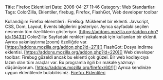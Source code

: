 Title: Firefox Eklentileri
Date: 2006-04-27 11:46
Category: Web Standartları
Tags: ColorZilla, Eklentiler, firebug, Firefox, FlashGot, Web developer toolbar

Kullandığım Firefox eklentileri : FireBug: Mükkemel bir eklenti.
Javscript, CSS, Dom, Layout, Events bilgilerini gösteriyor. Ayrıca
sayfadaki seçilen nesnenin tüm özelliklerin gösteriyor.
[https://addons.mozilla.org/addon.php?id=1843][] ColorZilla: Sayfadaki
renkleri yakalamak için kullanılan bir eklenti. Ayrıca
yakınlaştırma(zoom) özelliğde var.
[https://addons.mozilla.org/addon.php?id=271][] FlashGot: Dosya indirme
eklentisi. [https://addons.mozilla.org/addon.php?id=220][] Web developer
toolbar: Firebug güzeldi ancak bu eklenti çok güzel. Bir web kodlayıcıya
lazım olan tüm araçlar var. Bu programla ilgili bir makale yazmayı
düşünüyorum. [https://addons.mozilla.org/firefox/60/][] Ayrıca kendinize
uygun eklentilerde bulabilrisiniz. [Firefox Eklentileri][]

  [https://addons.mozilla.org/addon.php?id=1843]: https://addons.mozilla.org/addon.php?id=1843
    "FireBug indirme yeri"
  [https://addons.mozilla.org/addon.php?id=271]: https://addons.mozilla.org/addon.php?id=271
    "ColorZilla indirme yeri"
  [https://addons.mozilla.org/addon.php?id=220]: https://addons.mozilla.org/addon.php?id=220
    "FlashGot indirme alanı"
  [https://addons.mozilla.org/firefox/60/]: https://addons.mozilla.org/firefox/60/
  [Firefox Eklentileri]: https://addons.mozilla.org/extensions/?application={ec8030f7-c20a-464f-9b0e-13a3a9e97384}
    "Firefox Eklentileri sayfası"
